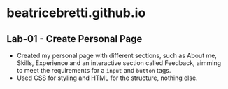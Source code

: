 # beatricebretti.github.io
## Lab-01 - Create Personal Page
- Created my personal page with different sections, such as About me, Skills, Experience and an interactive section called Feedback, aimming to meet the requirements for a `input` and `button` tags.
- Used CSS for styling and HTML for the structure, nothing else.

